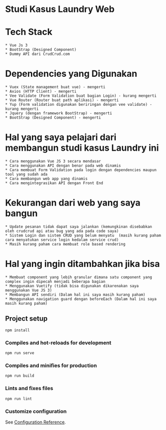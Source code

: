 # Studi Kasus Laundry Web

# Tech Stack
```
* Vue Js 3
* BootStrap (Designed Component)
* Dummy API dari CrudCrud.com
```
# Dependencies yang Digunakan
```
* Vuex (State management buat vue) - mengerti
* Axios (HTTP Client) - mengerti
* Vee Validate (Form Validation buat bagian Login) - kurang mengerti
* Vue Router (Router buat path aplikasi) - mengerti
* Yup (Form validation digunakan beriringan dengan vee validate) - kurang mengerti
* Jquery (dengan framework BootStrap) - mengerti
* BootStrap (Designed Component) - mengerti
```
# Hal yang saya pelajari dari membangun studi kasus Laundry ini
```
* Cara menggunakan Vue JS 3 secara mendasar
* Cara menggunakan API dengan benar pada web dinamis
* Cara membuat Form Validation pada login dengan dependencies maupun tool yang sudah ada
* Cara membangun web app yang dinamis
* Cara mengintegrasikan API dengan Front End
```
# Kekurangan dari web yang saya bangun
```
* Update pesanan tidak dapat saya jalankan (kemungkinan disebabkan oleh crudcrud api atau bug yang ada pada code saya)
* Sistem Login dan sistem CRUD yang belum menyatu  (masih kurang paham cara menyatukan service login kedalam service crud)
* Masih kurang paham cara membuat role based rendering 
```
# Hal yang ingin ditambahkan jika bisa
```
* Membuat component yang lebih granular dimana satu component yang complex ingin dipecah menjadi beberapa bagian
* Menggunakan Vuetify (tidak bisa digunakan dikarenakan saya menggunakan Vue JS 3)
* Membangun API sendiri (Dalam hal ini saya masih kurang paham)
* Menggunakan navigation guard dengan beforeEach (Dalam hal ini saya masih kurang paham)
```

## Project setup
```
npm install
```

### Compiles and hot-reloads for development
```
npm run serve
```

### Compiles and minifies for production
```
npm run build
```

### Lints and fixes files
```
npm run lint
```

### Customize configuration
See [Configuration Reference](https://cli.vuejs.org/config/).
